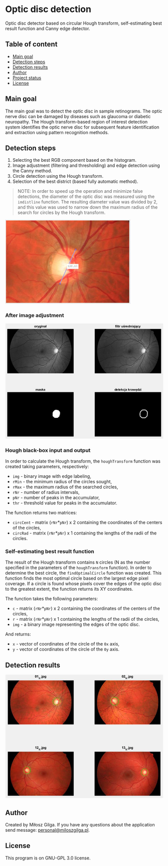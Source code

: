 # Optic disc detection
Optic disc detector based on circular Hough transform, self-estimating best result function and Canny edge detector.

## Table of content
* [Main goal](#main-goal)
* [Detection steps](#detection-steps)
* [Detection results](#detection-results)
* [Author](#author)
* [Project status](#project-status)
* [License](#license)

<a name="main-goal"></a>
## Main goal
The main goal was to detect the optic disc in sample retinograms. The optic nerve disc can be damaged by diseases such as glaucoma or diabetic neuropathy. The Hough transform-based region of interest detection system identifies the optic nerve disc for subsequent feature identification and extraction using pattern recognition methods. 

<a name="detection-steps"></a>
## Detection steps
1. Selecting the best RGB component based on the histogram.
2. Image adjustment (filtering and thresholding) and edge detection using the Canny method.
3. Circle detection using the Hough transform.
4. Selection of the best district (based fully automatic method).

> NOTE: 
In order to speed up the operation and minimize false detections, the diameter of the optic disc was measured using the `imdistline` function. The resulting diameter value was divided by 2, and this value was used to narrow down the maximum radius of the search for circles by the Hough transform.

<img src=".github/note.png" width="400"/>

### After image adjustment
<img src=".github/step-2.png" width="700"/>

### Hough black-box input and output

In order to calculate the Hough transform, the `houghTransform` function was created taking parameters, respectively:

* `img` - binary image with edge labeling,
* `rMin` - the minimum radius of the circles sought,
* `rMax` - the maximum radius of the searched circles,
* `rNr` - number of radius intervals,
* `pNr` - number of peaks in the accumulator,
* `thr` - threshold value for peaks in the accumulator.

The function returns two matrices:

* `circCent` - matrix (`rNr`*`pNr`) x 2 containing the coordinates of the centers of the circles,
* `circRad` - matrix (`rNr`*`pNr`) x 1 containing the lengths of the radii of the circles.

### Self-estimating best result function

The result of the Hough transform contains `N` circles (N as the number specified in the parameters of the `houghTransform` function). In order to determine the best circle, the `findOptimalCircle` function was created. This function finds the most optimal circle based on the largest edge pixel coverage. If a circle is found whose pixels cover the edges of the optic disc to the greatest extent, the function returns its XY coordinates.

The function takes the following parameters:

* `c` - matrix (`rNr`*`pNr`) x 2 containing the coordinates of the centers of the circles,
* `r` - matrix (`rNr`*`pNr`) x 1 containing the lengths of the radii of the circles,
* `img` - a binary image representing the edges of the optic disc.

And returns:

* `x` - vector of coordinates of the circle of the `0x` axis,
* `y` - vector of coordinates of the circle of the `0y` axis.

<a name="detection-results"></a>
## Detection results
<img src=".github/step-4.png" width="700"/>

<a name="author"></a>
## Author
Created by Miłosz Gilga. If you have any questions about the application send message: [personal@miloszgilga.pl](mailto:personal@miloszgilga.pl).

<a name="license"></a>
## License
This program is on GNU-GPL 3.0 license.
